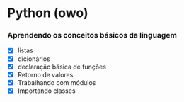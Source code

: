 # Python (owo)

### Aprendendo os conceitos básicos da linguagem


- [x] listas
- [x] dicionários
- [x] declaração básica de funções
- [x] Retorno de valores
- [x] Trabalhando com módulos
- [x] Importando classes
